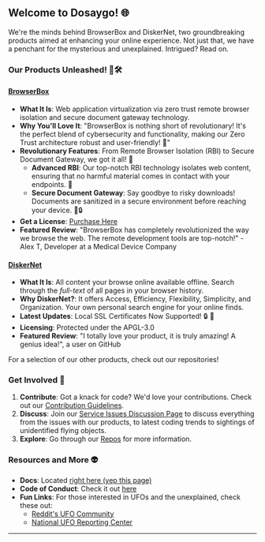 ## Welcome to Dosaygo! 🌐

We're the minds behind BrowserBox and DiskerNet, two groundbreaking products aimed at enhancing your online experience. Not just that, we have a penchant for the mysterious and unexplained. Intrigued? Read on.

### Our Products Unleashed! 🚀🛠

#### [BrowserBox](https://github.com/BrowserBox/BrowserBox)
- **What It Is**: Web application virtualization via zero trust remote browser isolation and secure document gateway technology. 
- **Why You'll Love It**:  "BrowserBox is nothing short of revolutionary! It's the perfect blend of cybersecurity and functionality, making our Zero Trust architecture robust and user-friendly! 🚀"  
- **Revolutionary Features**:  From Remote Browser Isolation (RBI) to Secure Document Gateway, we got it all! 💪  
  - **Advanced RBI**: Our top-notch RBI technology isolates web content, ensuring that no harmful material comes in contact with your endpoints. 🎯  
  - **Secure Document Gateway**: Say goodbye to risky downloads! Documents are sanitized in a secure environment before reaching your device. 📄🔒
- **Get a License**: [Purchase Here](https://dosyago.com)
- **Featured Review**: "BrowserBox has completely revolutionized the way we browse the web. The remote development tools are top-notch!" - Alex T, Developer at a Medical Device Company

#### [DiskerNet](https://github.com/dosyago/DiskerNet)
- **What It Is**: All content your browse online available offline. Search through the *full-text* of all pages in your browser history.
- **Why DiskerNet?**: It offers Access, Efficiency, Flexibility, Simplicity, and Organization. Your own personal search engine for your online finds.
- **Latest Updates**: Local SSL Certificates Now Supported! 🔒 🎉
- **Licensing**: Protected under the APGL-3.0
- **Featured Review**: "I totally love your product, it is truly amazing! A genius idea!", a user on GitHub

For a selection of our other products, check out our repositories!

### Get Involved 🌈
1. **Contribute**: Got a knack for code? We'd love your contributions. Check out our [Contribution Guidelines](https://github.com/dosyago/DownloadNet/blob/fun/CONTRIBUTING.md).
2. **Discuss**: Join our [Service Issues Discussion Page](https://github.com/dosyago/service-issues) to discuss everything from the issues with our products, to latest coding trends to sightings of unidentified flying objects.
3. **Explore**: Go through our [Repos](#) for more information.

### Resources and More 👽

- **Docs**: Located [right here (yep this page)](#)
- **Code of Conduct**: Check it out [here](https://github.com/dosyago/DownloadNet/blob/fun/CONTRIBUTING.md)
- **Fun Links**: For those interested in UFOs and the unexplained, check these out:
  - [Reddit's UFO Community](https://reddit.com/r/UFOs)
  - [National UFO Reporting Center](https://nuforc.org/)

---
